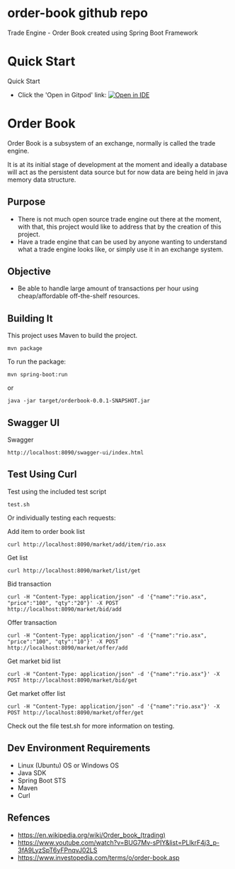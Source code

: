 # order-book github repo
Trade Engine - Order Book created using Spring Boot Framework

# Quick Start
Quick Start

- Click the 'Open in Gitpod' link: [![Open in IDE](https://gitpod.io/button/open-in-gitpod.svg)](https://gitpod.io/#https://github.com/GivaDogaBone/order-book.git)

# Order Book
Order Book is a subsystem of an exchange, normally is called the trade engine.

It is at its initial stage of development at the moment and ideally a database will act as the persistent data source but for now data are being held in java memory data structure.

## Purpose

- There is not much open source trade engine out there at the moment, with that, this project would like to address that by the creation of this project.
- Have a trade engine that can be used by anyone wanting to understand what a trade engine looks like, or simply use it in an exchange system.

## Objective

- Be able to handle large amount of transactions per hour using cheap/affordable off-the-shelf resources.

## Building It

This project uses Maven to build the project.

```
mvn package
```

To run the package:

```
mvn spring-boot:run
```

or

```
java -jar target/orderbook-0.0.1-SNAPSHOT.jar
```

## Swagger UI

Swagger
```
http://localhost:8090/swagger-ui/index.html
```

## Test Using Curl

Test using the included test script 
```
test.sh
```

Or individually testing each requests:

Add item to order book list
```
curl http://localhost:8090/market/add/item/rio.asx
```

Get list
```
curl http://localhost:8090/market/list/get
```

Bid transaction
```
curl -H "Content-Type: application/json" -d '{"name":"rio.asx", "price":"100", "qty":"20"}' -X POST http://localhost:8090/market/bid/add
```

Offer transaction
```
curl -H "Content-Type: application/json" -d '{"name":"rio.asx", "price":"100", "qty":"10"}' -X POST http://localhost:8090/market/offer/add
```


Get market bid list
```
curl -H "Content-Type: application/json" -d '{"name":"rio.asx"}' -X POST http://localhost:8090/market/bid/get
```

Get market offer list
```
curl -H "Content-Type: application/json" -d '{"name":"rio.asx"}' -X POST http://localhost:8090/market/offer/get
```

Check out the file test.sh for more information on testing.

## Dev Environment Requirements

- Linux (Ubuntu) OS or Windows OS 
- Java SDK
- Spring Boot STS
- Maven
- Curl



## Refences

- https://en.wikipedia.org/wiki/Order_book_(trading)
- https://www.youtube.com/watch?v=BUG7Mv-sPIY&list=PLIkrF4j3_p-3fA9LyzSpT6yFPnqvJ02LS
- https://www.investopedia.com/terms/o/order-book.asp
